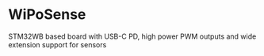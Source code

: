 # WiPoSense
STM32WB based board with USB-C PD, high power PWM outputs and wide extension support for sensors
